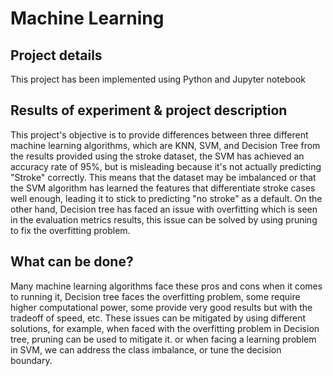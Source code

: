 # Machine Learning


## Project details

This project has been implemented using Python and Jupyter notebook

## Results of experiment & project description 

This project's objective is to provide differences between three different machine learning algorithms, which are KNN, SVM, and Decision Tree
from the results provided using the stroke dataset, the SVM has achieved an accuracy rate of 95%, but is misleading because it's not actually predicting "Stroke" correctly. This means that the dataset may be imbalanced or that the SVM algorithm has learned the features that differentiate stroke cases well enough, leading it to stick to predicting "no stroke" as a default.
On the other hand, Decision tree has faced an issue with overfitting which is seen in the evaluation metrics results, this issue can be solved by using pruning to fix the overfitting problem.

## What can be done? 

Many machine learning algorithms face these pros and cons when it comes to running it, Decision tree faces the overfitting problem, some require higher computational power, some provide very good results but with the tradeoff of speed, etc.
These issues can be mitigated by using different solutions, for example, when faced with the overfitting problem in Decision tree, pruning can be used to mitigate it. or when facing a learning problem in SVM, we can address the class imbalance, or tune the decision boundary.

